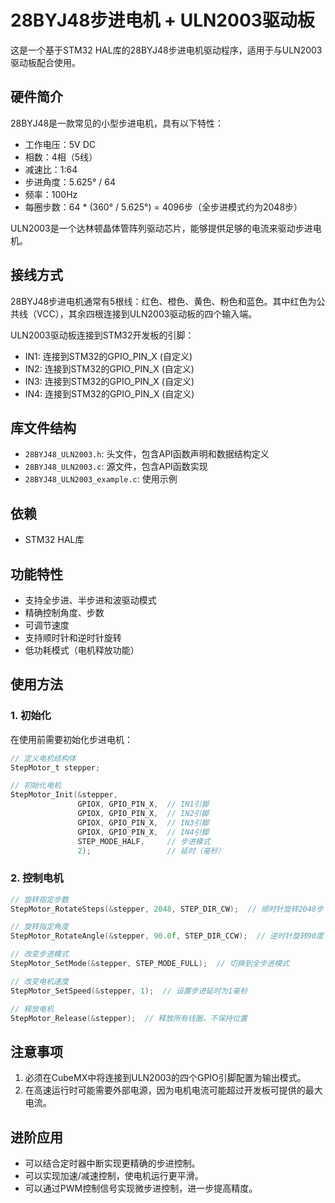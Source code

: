 # 28BYJ48步进电机 + ULN2003驱动板

这是一个基于STM32 HAL库的28BYJ48步进电机驱动程序，适用于与ULN2003驱动板配合使用。

## 硬件简介

28BYJ48是一款常见的小型步进电机，具有以下特性：
- 工作电压：5V DC
- 相数：4相（5线）
- 减速比：1:64
- 步进角度：5.625° / 64
- 频率：100Hz
- 每圈步数：64 * (360° / 5.625°) = 4096步（全步进模式约为2048步）

ULN2003是一个达林顿晶体管阵列驱动芯片，能够提供足够的电流来驱动步进电机。

## 接线方式

28BYJ48步进电机通常有5根线：红色、橙色、黄色、粉色和蓝色。其中红色为公共线（VCC），其余四根连接到ULN2003驱动板的四个输入端。

ULN2003驱动板连接到STM32开发板的引脚：
- IN1: 连接到STM32的GPIO_PIN_X (自定义)
- IN2: 连接到STM32的GPIO_PIN_X (自定义)
- IN3: 连接到STM32的GPIO_PIN_X (自定义)
- IN4: 连接到STM32的GPIO_PIN_X (自定义)

## 库文件结构

- `28BYJ48_ULN2003.h`: 头文件，包含API函数声明和数据结构定义
- `28BYJ48_ULN2003.c`: 源文件，包含API函数实现
- `28BYJ48_ULN2003_example.c`: 使用示例

## 依赖

- STM32 HAL库

## 功能特性

- 支持全步进、半步进和波驱动模式
- 精确控制角度、步数
- 可调节速度
- 支持顺时针和逆时针旋转
- 低功耗模式（电机释放功能）

## 使用方法

### 1. 初始化

在使用前需要初始化步进电机：

```c
// 定义电机结构体
StepMotor_t stepper;

// 初始化电机
StepMotor_Init(&stepper, 
               GPIOX, GPIO_PIN_X,  // IN1引脚
               GPIOX, GPIO_PIN_X,  // IN2引脚
               GPIOX, GPIO_PIN_X,  // IN3引脚
               GPIOX, GPIO_PIN_X,  // IN4引脚
               STEP_MODE_HALF,     // 步进模式
               2);                 // 延时（毫秒）
```

### 2. 控制电机

```c
// 旋转指定步数
StepMotor_RotateSteps(&stepper, 2048, STEP_DIR_CW);  // 顺时针旋转2048步

// 旋转指定角度
StepMotor_RotateAngle(&stepper, 90.0f, STEP_DIR_CCW);  // 逆时针旋转90度

// 改变步进模式
StepMotor_SetMode(&stepper, STEP_MODE_FULL);  // 切换到全步进模式

// 改变电机速度
StepMotor_SetSpeed(&stepper, 1);  // 设置步进延时为1毫秒

// 释放电机
StepMotor_Release(&stepper);  // 释放所有线圈，不保持位置
```

## 注意事项

1. 必须在CubeMX中将连接到ULN2003的四个GPIO引脚配置为输出模式。
2. 在高速运行时可能需要外部电源，因为电机电流可能超过开发板可提供的最大电流。

## 进阶应用

- 可以结合定时器中断实现更精确的步进控制。
- 可以实现加速/减速控制，使电机运行更平滑。
- 可以通过PWM控制信号实现微步进控制，进一步提高精度。 